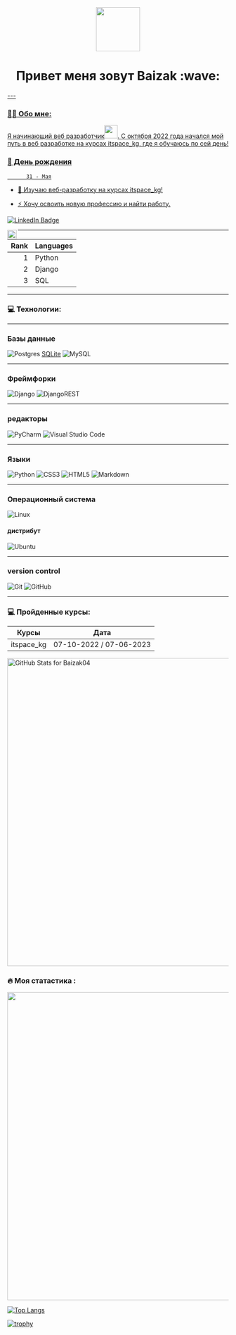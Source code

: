 <div id="header" align="center">
  <img src="https://media.giphy.com/media/M9gbBd9nbDrOTu1Mqx/giphy.gif" width="100"/>
</div>

<h1 align="center">Привет меня зовут Baizak :wave: <a href="https://daniilshat.ru/" 
<img src="https://github.com/blackcater/blackcater/raw/main/images/Hi.gif" height="32"/></h1>
---

### :man_technologist: Обо мне:

Я начинающий веб разработчик<img src="https://media.giphy.com/media/WUlplcMpOCEmTGBtBW/giphy.gif" width="30px">. С октября 2022 года начался мой путь в веб разработке на курсах itspace_kg, где я обучаюсь по сей день!
### :tada: День рождения
          31 - Мая

- :telescope: Изучаю веб-разработку на курсах itspace_kg!


- :zap: Хочу освоить новую професcию и найти работу.

<img src="https://komarev.com/ghpvc/?username=Baizak04&style=flat-square&color=blue" alt=""/>

<div id="badges">
  <a href="https://www.linkedin.com/in/baizak-nadurbekov-144645275/">
    <img src="https://img.shields.io/badge/LinkedIn-blue?style=for-the-badge&logo=linkedin&logoColor=white" alt="LinkedIn Badge"/>
  </a>
  
<a href="https://instagram.com/nadurbekov_144"><img align="left" src="https://raw.githubusercontent.com/yushi1007/yushi1007/main/images/instagram.svg" alt="Yu Shi | Instagram" width="21px"/></a>


---

| Rank | Languages     |
|-----:|---------------|
|     1|   Python      |
|     2|   Django      |
|     3|   SQL         |


  
---

### 💻 Технологии:

<div>

---

### Базы данные
  
  ![Postgres](https://img.shields.io/badge/postgres-%23316192.svg?style=for-the-badge&logo=postgresql&logoColor=white)
  [SQLite](https://img.shields.io/badge/sqlite-%2307405e.svg?style=for-the-badge&logo=sqlite&logoColor=white)
  ![MySQL](https://img.shields.io/badge/mysql-%2300f.svg?style=for-the-badge&logo=mysql&logoColor=white)
  
---
  
  ### Фреймфорки
![Django](https://img.shields.io/badge/django-%23092E20.svg?style=for-the-badge&logo=django&logoColor=white)
![DjangoREST](https://img.shields.io/badge/DJANGO-REST-ff1709?style=for-the-)

  
---

  
### редакторы
![PyCharm](https://img.shields.io/badge/pycharm-143?style=for-the-badge&logo=pycharm&logoColor=black&color=black&labelColor=green)
![Visual Studio Code](https://img.shields.io/badge/Visual%20Studio%20Code-0078d7.svg?style=for-the-badge&logo=visual-studio-code&logoColor=white)

---
  
  
### Языки


![Python](https://img.shields.io/badge/python-3670A0?style=for-the-badge&logo=python&logoColor=ffdd54)
![CSS3](https://img.shields.io/badge/css3-%231572B6.svg?style=for-the-badge&logo=css3&logoColor=white)
![HTML5](https://img.shields.io/badge/html5-%23E34F26.svg?style=for-the-badge&logo=html5&logoColor=white)
![Markdown](https://img.shields.io/badge/markdown-%23000000.svg?style=for-the-badge&logo=markdown&logoColor=white)

  
---

### Операционный система
![Linux](https://img.shields.io/badge/Linux-FCC624?style=for-the-badge&logo=linux&logoColor=black)
#### дистрибут
![Ubuntu](https://img.shields.io/badge/Ubuntu-E95420?style=for-the-badge&logo=ubuntu&logoColor=white)


---
  
  
### version control

![Git](https://img.shields.io/badge/git-%23F05033.svg?style=for-the-badge&logo=git&logoColor=white)
![GitHub](https://img.shields.io/badge/github-%23121011.svg?style=for-the-badge&logo=github&logoColor=white)
  
---

  
 
  
### 💻 Пройденные курсы:

| Курсы                                                           | Дата              |
| ----------------------------------------------------------------| :---------------: |
itspace_kg | 07-10-2022 / 07-06-2023
  
  
  <img src="https://github-readme-stats.vercel.app/api?username=Baizak04&show_icons=true&include_all_commits=true&count_private=true&theme=jolly&layout=compact" alt="GitHub Stats for Baizak04" width="700">
  
### :fire: Моя статастика :
 <img src="https://github-readme-streak-stats.herokuapp.com?user=Baizak04&theme=jolly" width="700">
  
  [![Top Langs](https://github-readme-stats.vercel.app/api/top-langs/?username=Baizak04&layout=compact&theme=vision-friendly-dark)](https://github.com/anuraghazra/github-readme-stats)

 [![trophy](https://github-profile-trophy.vercel.app/?username=Baizak04&theme=radical)](https://github.com/ryo-ma/github-profile-trophy) 

 

